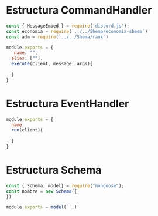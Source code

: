 # **Estructura CommandHandler**
```js
const { MessageEmbed } = require('discord.js');
const economia = require(`../../Shema/economia-shema`)
const adm = require(`../../Shema/rank`)

module.exports = {
   name: "",
  alias: [""],
  execute(client, message, args){
    
  }
}
```



# **Estructura EventHandler**
```js
module.exports = {
  name:
  run(client){
  
  }
}
```

# **Estructura Schema**
```js
const { Schema, model} = require("mongoose");
const nombre = new Schema({
})

module.exports = model(``,)
```